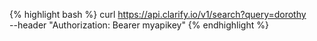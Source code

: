 {% highlight bash %}
curl https://api.clarify.io/v1/search?query=dorothy \
    --header "Authorization: Bearer myapikey"
{% endhighlight %}